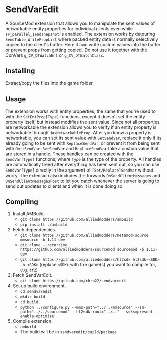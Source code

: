 # SendVarEdit
A SourceMod extension that allows you to manipulate the sent values of networkable entity properties for individual clients even while `sv_parallel_sendsnapshot` is enabled. The extension works by detouring `SendTable_WritePropList` where packed entity data is normally selectively copied to the client's buffer. Here it can write custom values into the buffer or prevent props from getting copied. Do not use it together with the ConVars `g_CV_DTWatchEnt` or `g_CV_DTWatchClass`.

## Installing
Extract/copy the files into the game folder.

## Usage
The extension works with entity properties, the same that you're used to with the `SetEntProp[Type]` functions, except it doesn't set the entity property itself, but instead modifies the sent value. Since not all properties are networkable the extension allows you to verify if an entity property is networkable through `HasNetworkableProp`. After you know a property is networkable, you can set its sent value with `SetSendVar`, replace it only if its already going to be sent with `ReplaceSendVar`, or prevent it from being sent with `OmitSendVar`. `SetSendVar` and `ReplaceSendVar` take a custom value that are stored in a handle. These handles can be created with the `SendVar[Type]` functions, where `Type` is the type of the property. All handles are automatically freed after everything has been sent out, so you can use `SendVar[Type]` directly in the argument of `[Set/Replace]SendVar` without worry. The extension also includes the forwards `OnSendClientMessages` and `OnSendClientMessagesPost` to let you catch whenever the server is going to send out updates to clients and when it is done doing so.

## Compiling
1. Install AMBuild.
    - `git clone https://github.com/alliedmodders/ambuild`
    - `pip install ./ambuild`
2. Fetch dependencies.
    - `git clone https://github.com/alliedmodders/metamod-source mmsource -b 1.11-dev`
    - `git clone --recursive https://github.com/alliedmodders/sourcemod sourcemod -b 1.11-dev`
    - `git clone https://github.com/alliedmodders/hl2sdk hl2sdk-<SDK> -b <SDK>` (replace `<SDK>` with the game(s) you want to compile for, e.g. `tf2`)
3. Fetch SendVarEdit.
    - `git clone https://github.com/chrb22/sendvaredit`
4. Set up build environment.
    - `cd sendvaredit`
    - `mkdir build`
    - `cd build`
    - `python ../configure.py --mms-path="../../mmsource" --sm-path="../../sourcemod" --hl2sdk-root="../.." --sdks=present --enable-optimize`
5. Compile extension.
    - `ambuild`
    - The build will be in `sendvaredit/build/package`